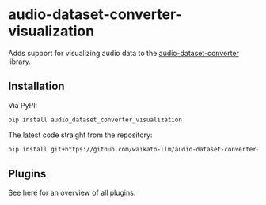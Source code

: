 # audio-dataset-converter-visualization
Adds support for visualizing audio data to the 
[audio-dataset-converter](https://github.com/waikato-llm/audio-dataset-converter) library.

## Installation

Via PyPI:

```bash
pip install audio_dataset_converter_visualization
```

The latest code straight from the repository:

```bash
pip install git+https://github.com/waikato-llm/audio-dataset-converter-visualization.git
```

## Plugins

See [here](plugins/README.md) for an overview of all plugins.
